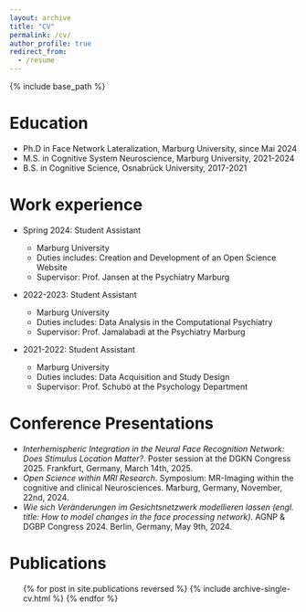```yaml
---
layout: archive
title: "CV"
permalink: /cv/
author_profile: true
redirect_from:
  - /resume
---
```


{% include base_path %}


Education
======
* Ph.D in Face Network Lateralization, Marburg University, since Mai 2024
* M.S. in Cognitive System Neuroscience, Marburg University, 2021-2024
* B.S. in Cognitive Science, Osnabrück University, 2017-2021

Work experience
======
* Spring 2024: Student Assistant
  * Marburg University
  * Duties includes: Creation and Development of an Open Science Website
  * Supervisor: Prof. Jansen at the Psychiatry Marburg 

* 2022-2023: Student Assistant
  * Marburg University
  * Duties includes: Data Analysis in the Computational Psychiatry 
  * Supervisor: Prof. Jamalabadi at the Psychiatry Marburg 

* 2021-2022: Student Assistant
  * Marburg University
  * Duties includes: Data Acquisition and Study Design
  * Supervisor: Prof. Schubö at the Psychology Department

Conference Presentations
======
* *Interhemispheric Integration in the Neural Face Recognition Network: Does Stimulus Location Matter?*. Poster session at the DGKN Congress 2025. Frankfurt, Germany, March 14th, 2025. 
* *Open Science within MRI Research*. Symposium: MR-Imaging within the cognitive and clinical Neurosciences. Marburg, Germany, November, 22nd, 2024. 
* *Wie sich Veränderungen im Gesichtsnetzwerk modellieren lassen (engl. title: How to model changes in the face processing network)*. AGNP & DGBP Congress 2024. Berlin, Germany, May 9th, 2024.

Publications
======
  <ul>{% for post in site.publications reversed %}
    {% include archive-single-cv.html %}
  {% endfor %}</ul>
  
  

  

